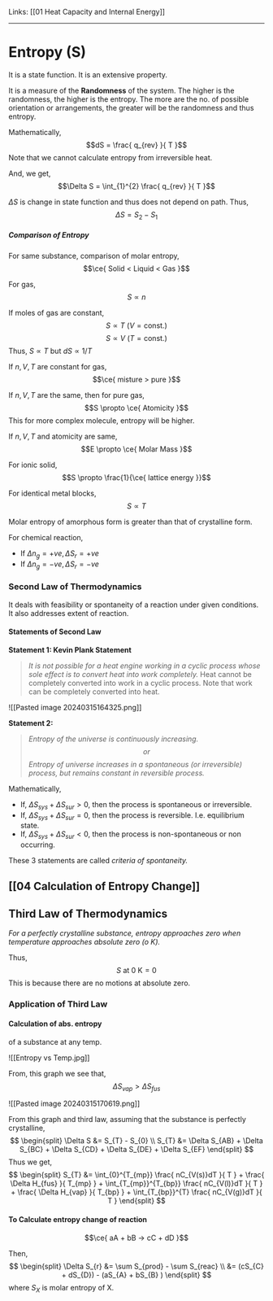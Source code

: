 Links: [[01 Heat Capacity and Internal Energy]]
___
# Entropy (S)
It is a state function. It is an extensive property. 

It is a measure of the **Randomness** of the system. The higher is the randomness, the higher is the entropy. 
The more are the no. of possible orientation or arrangements, the greater will be the randomness and thus entropy. 

Mathematically,
$$dS = \frac{ q_{rev} }{ T }$$
Note that we cannot calculate entropy from irreversible heat.

And, we get,
$$\Delta S = \int_{1}^{2} \frac{ q_{rev} }{ T }$$

$\Delta S$ is change in state function and thus does not depend on path.
Thus, 
$$\Delta S = S_{2} - S_{1}$$

##### Comparison of Entropy
For same substance, comparison of molar entropy,
$$\ce{ Solid < Liquid < Gas }$$

For gas, 
$$S \propto n$$

If moles of gas are constant,
$$S \propto T\ (V = \text{const.})$$
$$S \propto V\ (T = \text{const.})$$
Thus, $S \propto T$ but $dS \propto 1 /T$

If $n,V,T$ are constant for gas,
$$\ce{ misture > pure }$$

If $n,V,T$ are the same, then for pure gas,
$$S \propto \ce{ Atomicity }$$
This for more complex molecule, entropy will be higher. 

If $n,V,T$ and atomicity are same, 
$$E \propto \ce{ Molar Mass }$$

For ionic solid,
$$S \propto \frac{1}{\ce{ lattice energy }}$$

For identical metal blocks,
$$S \propto T$$

Molar entropy of amorphous form is greater than that of crystalline form.

For chemical reaction,
- If $\Delta n_{g} = +ve, \Delta S_{r} = +ve$
- If $\Delta n_{g} = -ve, \Delta S_{r} = -ve$

### Second Law of Thermodynamics 
It deals with feasibility or spontaneity of a reaction under given conditions. It also addresses extent of reaction.

#### Statements of Second Law
**Statement 1: Kevin Plank Statement**
> *It is not possible for a heat engine working in a cyclic process whose sole effect is to convert heat into work completely.* 
> Heat cannot be completely converted into work in a cyclic process. 
> Note that work can be completely converted into heat.

![[Pasted image 20240315164325.png]]

**Statement 2:**
> *Entropy of the universe is continuously increasing.*
> $$or$$ 
> *Entropy of universe increases in a spontaneous (or irreversible) process, but remains constant in reversible process.* 

Mathematically,
- If, $\Delta S_{sys} + \Delta S_{sur} > 0$, then the process is spontaneous or irreversible. 
- If, $\Delta S_{sys} + \Delta S_{sur} = 0$, then the process is reversible. I.e. equilibrium state.
- If, $\Delta S_{sys} + \Delta S_{sur} < 0$, then the process is non-spontaneous or non occurring. 

These 3 statements are called *criteria of spontaneity.*

## [[04 Calculation of Entropy Change]]

## Third Law of Thermodynamics 
*For a perfectly crystalline substance, entropy approaches zero when temperature approaches absolute zero (o K).*

Thus,
$$S \text{ at 0 K} = 0$$
This is because there are no motions at absolute zero. 

### Application of Third Law 
#### Calculation of abs. entropy 
of a substance at any temp.

![[Entropy vs Temp.jpg]]

From, this graph we see that,
$$\Delta S_{vap} > \Delta S_{fus}$$

![[Pasted image 20240315170619.png]]

From this graph and third law, assuming that the substance is perfectly crystalline,
$$
\begin{split}
\Delta S &= S_{T} - S_{0} \\
S_{T} &= \Delta S_{AB} + \Delta S_{BC} + \Delta S_{CD} + \Delta S_{DE} + \Delta S_{EF} 
\end{split}
$$
Thus we get,
$$
\begin{split}
S_{T} &= \int_{0}^{T_{mp}} \frac{ nC_{V(s)}dT }{ T } + \frac{ \Delta H_{fus} }{ T_{mp} } + \int_{T_{mp}}^{T_{bp}} \frac{ nC_{V(l)}dT }{ T } + \frac{ \Delta H_{vap} }{ T_{bp} } + \int_{T_{bp}}^{T} \frac{ nC_{V(g)}dT }{ T } 
\end{split}
$$

#### To Calculate entropy change of reaction 
$$\ce{ aA + bB -> cC + dD }$$

Then,
$$
\begin{split}
\Delta S_{r} &= \sum S_{prod} - \sum S_{reac} \\
&= (cS_{C} + dS_{D}) - (aS_{A} + bS_{B} )
\end{split}
$$
where $S_{X}$ is molar entropy of X.
